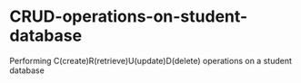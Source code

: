 # CRUD-operations-on-student-database
Performing C(create)R(retrieve)U(update)D(delete) operations on a student database
